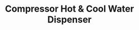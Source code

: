 ---
title: Compressor Hot & Cool Water Dispenser 
Image01: ../../images/img/Water Dispenser.jpg
image1alt: Portrait of wd
---